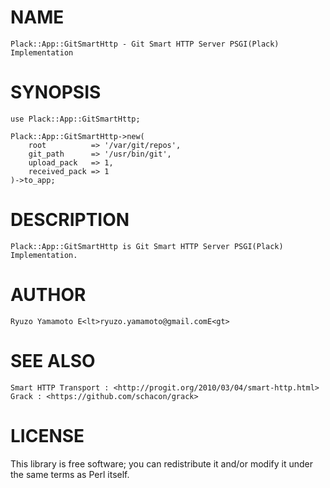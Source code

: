 # NAME

    Plack::App::GitSmartHttp - Git Smart HTTP Server PSGI(Plack) Implementation

# SYNOPSIS

    use Plack::App::GitSmartHttp;

    Plack::App::GitSmartHttp->new(
        root          => '/var/git/repos',
        git_path      => '/usr/bin/git',
        upload_pack   => 1,
        received_pack => 1
    )->to_app;

# DESCRIPTION

    Plack::App::GitSmartHttp is Git Smart HTTP Server PSGI(Plack) Implementation.

# AUTHOR

    Ryuzo Yamamoto E<lt>ryuzo.yamamoto@gmail.comE<gt>

# SEE ALSO

    Smart HTTP Transport : <http://progit.org/2010/03/04/smart-http.html>
    Grack : <https://github.com/schacon/grack>

# LICENSE

This library is free software; you can redistribute it and/or modify
it under the same terms as Perl itself.
